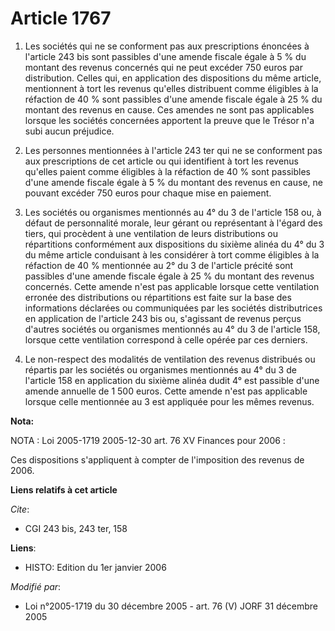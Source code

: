 # Article 1767

1. Les sociétés qui ne se conforment pas aux prescriptions énoncées à l'article 243 bis sont passibles d'une amende fiscale
égale à 5 % du montant des revenus concernés qui ne peut excéder 750 euros par distribution. Celles qui, en application des
dispositions du même article, mentionnent à tort les revenus qu'elles distribuent comme éligibles à la réfaction de 40 % sont
passibles d'une amende fiscale égale à 25 % du montant des revenus en cause. Ces amendes ne sont pas applicables lorsque les
sociétés concernées apportent la preuve que le Trésor n'a subi aucun préjudice.

2. Les personnes mentionnées à l'article 243 ter qui ne se conforment pas aux prescriptions de cet article ou qui identifient
à tort les revenus qu'elles paient comme éligibles à la réfaction de 40 % sont passibles d'une amende fiscale égale à 5 % du
montant des revenus en cause, ne pouvant excéder 750 euros pour chaque mise en paiement.

3. Les sociétés ou organismes mentionnés au 4° du 3 de l'article 158 ou, à défaut de personnalité morale, leur gérant ou
représentant à l'égard des tiers, qui procèdent à une ventilation de leurs distributions ou répartitions conformément aux
dispositions du sixième alinéa du 4° du 3 du même article conduisant à les considérer à tort comme éligibles à la réfaction
de 40 % mentionnée au 2° du 3 de l'article précité sont passibles d'une amende fiscale égale à 25 % du montant des revenus
concernés. Cette amende n'est pas applicable lorsque cette ventilation erronée des distributions ou répartitions est faite
sur la base des informations déclarées ou communiquées par les sociétés distributrices en application de l'article 243 bis
ou, s'agissant de revenus perçus d'autres sociétés ou organismes mentionnés au 4° du 3 de l'article 158, lorsque cette
ventilation correspond à celle opérée par ces derniers.

4. Le non-respect des modalités de ventilation des revenus distribués ou répartis par les sociétés ou organismes mentionnés
au 4° du 3 de l'article 158 en application du sixième alinéa dudit 4° est passible d'une amende annuelle de 1 500 euros.
Cette amende n'est pas applicable lorsque celle mentionnée au 3 est appliquée pour les mêmes revenus.

**Nota:**

NOTA : Loi 2005-1719 2005-12-30 art. 76 XV Finances pour 2006 :

Ces dispositions s'appliquent à compter de l'imposition des revenus de 2006.

**Liens relatifs à cet article**

_Cite_:

  - CGI 243 bis, 243 ter, 158

**Liens**:

  - HISTO: Edition du 1er janvier 2006

_Modifié par_:

  - Loi n°2005-1719 du 30 décembre 2005 - art. 76 (V) JORF 31 décembre 2005
